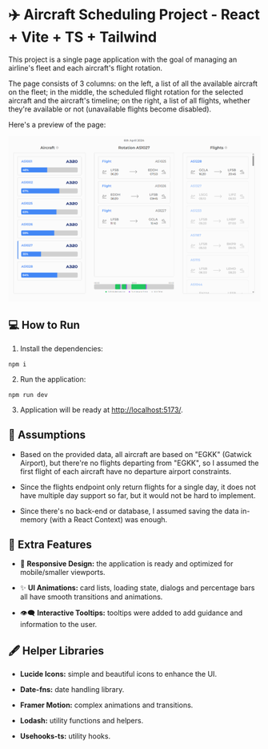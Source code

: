 # ✈️ Aircraft Scheduling Project - React + Vite + TS + Tailwind

This project is a single page application with the goal of managing an airline's fleet and each aircraft's flight rotation.

The page consists of 3 columns: on the left, a list of all the available aircraft on the fleet; in the middle, the scheduled flight rotation for the selected aircraft and the aircraft's timeline; on the right, a list of all flights, whether they're available or not (unavailable flights become disabled).

Here's a preview of the page:

![Preview](./public/am-preview.png)

## 💻 How to Run

1. Install the dependencies:

```
npm i
```

2. Run the application:

```
npm run dev
```

3. Application will be ready at [http://localhost:5173/](http://localhost:5173/).

## 📜 Assumptions

- Based on the provided data, all aircraft are based on "EGKK" (Gatwick Airport), but there're no flights departing from "EGKK", so I assumed the first flight of each aircraft have no departure airport constraints.

- Since the flights endpoint only return flights for a single day, it does not have multiple day support so far, but it would not be hard to implement.

- Since there's no back-end or database, I assumed saving the data in-memory (with a React Context) was enough.

## 🌟 Extra Features

- 📱 **Responsive Design:** the application is ready and optimized for mobile/smaller viewports.

- ✨ **UI Animations:** card lists, loading state, dialogs and percentage bars all have smooth transitions and animations.

- 👁️‍🗨️ **Interactive Tooltips:** tooltips were added to add guidance and information to the user.

## 🖋️ Helper Libraries

- **Lucide Icons:** simple and beautiful icons to enhance the UI.

- **Date-fns:** date handling library.

- **Framer Motion:** complex animations and transitions.

- **Lodash:** utility functions and helpers.

- **Usehooks-ts:** utility hooks.

